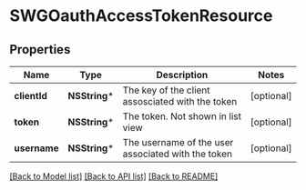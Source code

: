 # SWGOauthAccessTokenResource

## Properties
Name | Type | Description | Notes
------------ | ------------- | ------------- | -------------
**clientId** | **NSString*** | The key of the client assosciated with the token | [optional] 
**token** | **NSString*** | The token.  Not shown in list view | [optional] 
**username** | **NSString*** | The username of the user associated with the token | [optional] 

[[Back to Model list]](../README.md#documentation-for-models) [[Back to API list]](../README.md#documentation-for-api-endpoints) [[Back to README]](../README.md)


